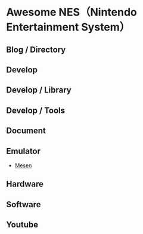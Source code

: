 # Awesome NES（Nintendo Entertainment System）

## Blog / Directory

## Develop


## Develop / Library


## Develop / Tools


## Document


## Emulator

- [Mesen](https://github.com/SourMesen/Mesen)


## Hardware

## Software

## Youtube
